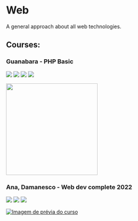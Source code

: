 # Web

A general approach about all web technologies.

## Courses:

### Guanabara - PHP Basic

[![](https://img.shields.io/static/v1.svg?label=studying&labelColor=gray&message=36%&color=rosybrown)](courses/guilherme_guanabara/readme.md)
[![](https://img.shields.io/static/v1.svg?label=available&labelColor=gray&message=CursoEmVídeo&color=mediumblue)](https://www.cursoemvideo.com/curso/php-basico)
[![](https://img.shields.io/badge/-YouTube-dd3333?logo=youtube)](https://www.youtube.com/watch?v=F7KzJ7e6EAc&list=PLHz_AreHm4dm4beCCCmW4xwpmLf6EHY9k)
![](https://img.shields.io/static/v1.svg?label=idiom&labelColor=gray&message=Portuguese&color=blue)

<a href="courses/guilherme_guanabara/php-basic/readme.md"><img src="https://www.cursoemvideo.com/wp-content/uploads/bb-plugin/cache/php-circle.jpg" style="width:250px; height:auto;"></a>

### Ana, Damanesco - Web dev complete 2022

[![](https://img.shields.io/static/v1.svg?label=studying&labelColor=gray&message=3.2%&color=inactive)](courses/rbtech/readme.md)
[![](https://img.shields.io/static/v1.svg?label=available&labelColor=gray&message=Udemy&color=darkviolet)](https://www.udemy.com/course/web-completo/)
![](https://img.shields.io/static/v1.svg?label=idiom&labelColor=gray&message=Portuguese&color=blue)

[![Imagem de prévia do curso](https://img-c.udemycdn.com/course/240x135/1341268_c20e_3.jpg)](courses/web_complete-ana-damasceno/readme.md)
